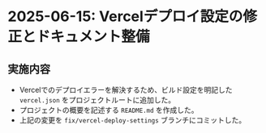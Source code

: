 # 2025-06-15: Vercelデプロイ設定の修正とドキュメント整備

## 実施内容

- Vercelでのデプロイエラーを解決するため、ビルド設定を明記した `vercel.json` をプロジェクトルートに追加した。
- プロジェクトの概要を記述する `README.md` を作成した。
- 上記の変更を `fix/vercel-deploy-settings` ブランチにコミットした。

